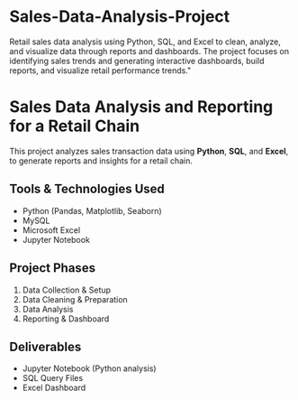 # Sales-Data-Analysis-Project
Retail sales data analysis using Python, SQL, and Excel to clean, analyze, and visualize data through reports and dashboards. The project focuses on identifying sales trends and generating interactive dashboards, build reports, and visualize retail performance trends."

# Sales Data Analysis and Reporting for a Retail Chain

This project analyzes sales transaction data using **Python**, **SQL**, and **Excel**, to generate reports and insights for a retail chain.

## Tools & Technologies Used
- Python (Pandas, Matplotlib, Seaborn)
- MySQL
- Microsoft Excel
- Jupyter Notebook

## Project Phases
1. Data Collection & Setup
2. Data Cleaning & Preparation
3. Data Analysis
4. Reporting & Dashboard

## Deliverables
- Jupyter Notebook (Python analysis)
- SQL Query Files
- Excel Dashboard


